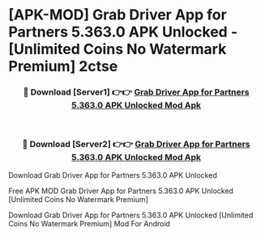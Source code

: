 # [APK-MOD] Grab Driver  App for Partners 5.363.0 APK Unlocked - [Unlimited Coins No Watermark Premium] 2ctse



<div align="center">
<h3>🔴 Download [Server1] 👉👉 <a href="https://momento.my/?title=Grab_Driver__App_for_Partners_5.363.0_APK_Unlocked">Grab Driver  App for Partners 5.363.0 APK Unlocked Mod Apk</a></h3><br>

<h3>🔴 Download [Server2] 👉👉 <a href="https://momento.my/?title=Grab_Driver__App_for_Partners_5.363.0_APK_Unlocked">Grab Driver  App for Partners 5.363.0 APK Unlocked Mod Apk</a></h3>
</div>



Download Grab Driver  App for Partners 5.363.0 APK Unlocked 

Free APK MOD Grab Driver  App for Partners 5.363.0 APK Unlocked [Unlimited Coins No Watermark Premium]

Download Grab Driver  App for Partners 5.363.0 APK Unlocked [Unlimited Coins No Watermark Premium] Mod For Android
